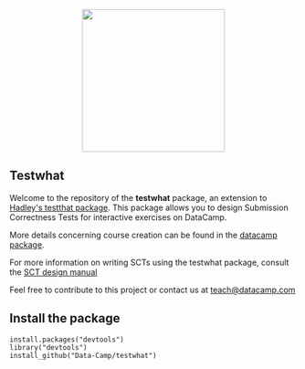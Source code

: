 <p align="center">
<img src="https://s3.amazonaws.com/assets.datacamp.com/img/logo/logo_blue_full.svg" width="250">
</p>

## Testwhat

Welcome to the repository of the __testwhat__ package, an extension to [Hadley's testthat package](https://github.com/hadley/testthat). 
This package allows you to design Submission Correctness Tests for interactive exercises on DataCamp.

More details concerning course creation can be found in the [datacamp package](https://github.com/Data-Camp/datacamp).

For more information on writing SCTs using the testwhat package, consult the [SCT design manual](http://documents.datacamp.com/testwhat_manual.html)

Feel free to contribute to this project or contact us at [teach@datacamp.com](teach@datacamp.com)

## Install the package

```
install.packages("devtools")
library("devtools")
install_github("Data-Camp/testwhat")
```
